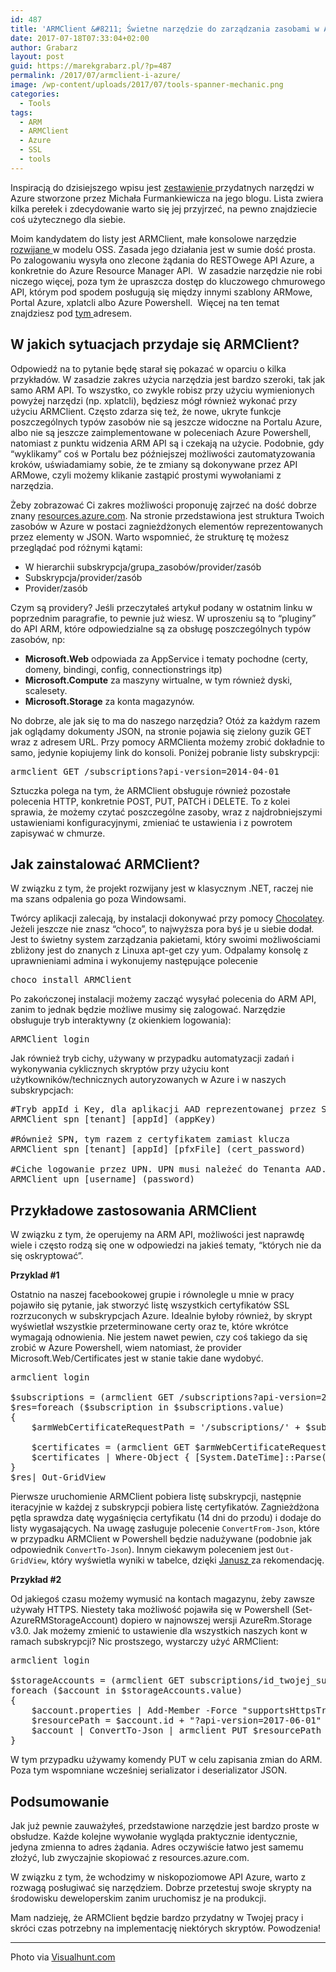 ```yaml
---
id: 487
title: 'ARMClient &#8211; Świetne narzędzie do zarządzania zasobami w Azure'
date: 2017-07-18T07:33:04+02:00
author: Grabarz
layout: post
guid: https://marekgrabarz.pl/?p=487
permalink: /2017/07/armclient-i-azure/
image: /wp-content/uploads/2017/07/tools-spanner-mechanic.png
categories:
  - Tools
tags:
  - ARM
  - ARMClient
  - Azure
  - SSL
  - tools
---
```

Inspiracją do dzisiejszego wpisu jest <a href="http://architektwchmurze.pl/narzedzia/" target="_blank" rel="noopener">zestawienie </a>przydatnych narzędzi w Azure stworzone przez Michała Furmankiewicza na jego blogu. Lista zwiera kilka perełek i zdecydowanie warto się jej przyjrzeć, na pewno znajdziecie coś użytecznego dla siebie.

Moim kandydatem do listy jest ARMClient, małe konsolowe narzędzie <a href="https://github.com/projectkudu/ARMClient" target="_blank" rel="noopener">rozwijane </a>w modelu OSS. Zasada jego działania jest w sumie dość prosta. Po zalogowaniu wysyła ono zlecone żądania do RESTOwege API Azure, a konkretnie do Azure Resource Manager API.  W zasadzie narzędzie nie robi niczego więcej, poza tym że upraszcza dostęp do kluczowego chmurowego API, którym pod spodem posługują się między innymi szablony ARMowe, Portal Azure, xplatcli albo Azure Powershell.  Więcej na ten temat znajdziesz pod <a href="https://docs.microsoft.com/pl-pl/azure/azure-resource-manager/resource-group-overview" target="_blank" rel="noopener">tym </a>adresem.

## W jakich sytuacjach przydaje się ARMClient?

Odpowiedź na to pytanie będę starał się pokazać w oparciu o kilka przykładów. W zasadzie zakres użycia narzędzia jest bardzo szeroki, tak jak samo ARM API. To wszystko, co zwykle robisz przy użyciu wymienionych powyżej narzędzi (np. xplatcli), będziesz mógł również wykonać przy użyciu ARMClient. Często zdarza się też, że nowe, ukryte funkcje poszczególnych typów zasobów nie są jeszcze widoczne na Portalu Azure, albo nie są jeszcze zaimplementowane w poleceniach Azure Powershell, natomiast z punktu widzenia ARM API są i czekają na użycie. Podobnie, gdy &#8220;wyklikamy&#8221; coś w Portalu bez późniejszej możliwości zautomatyzowania kroków, uświadamiamy sobie, że te zmiany są dokonywane przez API ARMowe, czyli możemy klikanie zastąpić prostymi wywołaniami z narzędzia.

Żeby zobrazować Ci zakres możliwości proponuję zajrzeć na dość dobrze znany <a href="https://resources.azure.com" target="_blank" rel="noopener">resources.azure.com</a>. Na stronie przedstawiona jest struktura Twoich zasobów w Azure w postaci zagnieżdżonych elementów reprezentowanych przez elementy w JSON. Warto wspomnieć, że strukturę tę możesz przeglądać pod różnymi kątami:

  * W hierarchii subskrypcja/grupa_zasobów/provider/zasób
  * Subskrypcja/provider/zasób
  * Provider/zasób

Czym są providery? Jeśli przeczytałeś artykuł podany w ostatnim linku w poprzednim paragrafie, to pewnie już wiesz. W uproszeniu są to &#8220;pluginy&#8221; do API ARM, które odpowiedzialne są za obsługę poszczególnych typów zasobów, np:

  * **Microsoft.Web** odpowiada za AppService i tematy pochodne (certy, domeny, bindingi, config, connectionstrings itp)
  * **Microsoft.Compute** za maszyny wirtualne, w tym również dyski, scalesety.
  * **Microsoft.Storage** za konta magazynów.

No dobrze, ale jak się to ma do naszego narzędzia? Otóż za każdym razem jak oglądamy dokumenty JSON, na stronie pojawia się zielony guzik GET wraz z adresem URL. Przy pomocy ARMClienta możemy zrobić dokładnie to samo, jedynie kopiujemy link do konsoli. Poniżej pobranie listy subskrypcji:

<pre class="EnlighterJSRAW">armclient GET /subscriptions?api-version=2014-04-01</pre>

Sztuczka polega na tym, że ARMClient obsługuje również pozostałe polecenia HTTP, konkretnie POST, PUT, PATCH i DELETE. To z kolei sprawia, że możemy czytać poszczególne zasoby, wraz z najdrobniejszymi ustawieniami konfiguracyjnymi, zmieniać te ustawienia i z powrotem zapisywać w chmurze.

## Jak zainstalować ARMClient?

W związku z tym, że projekt rozwijany jest w klasycznym .NET, raczej nie ma szans odpalenia go poza Windowsami.

Twórcy aplikacji zalecają, by instalacji dokonywać przy pomocy <a href="https://chocolatey.org/" target="_blank" rel="noopener">Chocolatey</a>. Jeżeli jeszcze nie znasz &#8220;choco&#8221;, to najwyższa pora byś je u siebie dodał. Jest to świetny system zarządzania pakietami, który swoimi możliwościami zbliżony jest do znanych z Linuxa apt-get czy yum. Odpalamy konsolę z uprawnieniami admina i wykonujemy następujące polecenie

<pre class="EnlighterJSRAW" data-enlighter-language="null">choco install ARMClient</pre>

Po zakończonej instalacji możemy zacząć wysyłać polecenia do ARM API, zanim to jednak będzie możliwe musimy się zalogować. Narzędzie obsługuje tryb interaktywny (z okienkiem logowania):

<pre class="EnlighterJSRAW" data-enlighter-language="null">ARMClient login</pre>

Jak również tryb cichy, używany w przypadku automatyzacji zadań i wykonywania cyklicznych skryptów przy użyciu kont użytkowników/technicznych autoryzowanych w Azure i w naszych subskrypcjach:

<pre class="EnlighterJSRAW" data-enlighter-language="null">#Tryb appId i Key, dla aplikacji AAD reprezentowanej przez Service Principal Name
ARMClient spn [tenant] [appId] (appKey) 

#Również SPN, tym razem z certyfikatem zamiast klucza
ARMClient spn [tenant] [appId] [pfxFile] (cert_password) 

#Ciche logowanie przez UPN. UPN musi należeć do Tenanta AAD.
ARMClient upn [username] (password)</pre>

## Przykładowe zastosowania ARMClient

W związku z tym, że operujemy na ARM API, możliwości jest naprawdę wiele i często rodzą się one w odpowiedzi na jakieś tematy, &#8220;których nie da się oskryptować&#8221;.

**Przyklad #1**

Ostatnio na naszej facebookowej grupie i równolegle u mnie w pracy pojawiło się pytanie, jak stworzyć listę wszystkich certyfikatów SSL rozrzuconych w subskrypcjach Azure. Idealnie byłoby również, by skrypt wyświetlał wszystkie przeterminowane certy oraz te, które wkrótce wymagają odnowienia. Nie jestem nawet pewien, czy coś takiego da się zrobić w Azure Powershell, wiem natomiast, że provider Microsoft.Web/Certificates jest w stanie takie dane wydobyć.

<pre class="EnlighterJSRAW" data-enlighter-language="null">armclient login

$subscriptions = (armclient GET /subscriptions?api-version=2014-04-01) | ConvertFrom-Json
$res=foreach ($subscription in $subscriptions.value)
{
    $armWebCertificateRequestPath = '/subscriptions/' + $subscription.SubscriptionId + '/providers/Microsoft.Web/certificates?api-version=2016-03-01'

    $certificates = (armclient GET $armWebCertificateRequestPath) | ConvertFrom-Json    
    $certificates | Where-Object { [System.DateTime]::Parse($_.properties.expirationDate) -lt (Get-Date).AddDays(14)}  | select 
} 
$res| Out-GridView</pre>

Pierwsze uruchomienie ARMClient pobiera listę subskrypcji, następnie iteracyjnie w każdej z subskrypcji pobiera listę certyfikatów. Zagnieżdżona pętla sprawdza datę wygaśnięcia certyfikatu (14 dni do przodu) i dodaje do listy wygasających. Na uwagę zasługuje polecenie <code class="EnlighterJSRAW" data-enlighter-language="null">ConvertFrom-Json</code>, które w przypadku ARMClient w Powershell będzie nadużywane (podobnie jak odpowiednik <code class="EnlighterJSRAW" data-enlighter-language="null">ConvertTo-Json</code>). Innym ciekawym poleceniem jest <code class="EnlighterJSRAW" data-enlighter-language="null">Out-GridView</code>, który wyświetla wyniki w tabelce, dzięki <a href="https://twitter.com/jnowwwak" target="_blank" rel="noopener">Janusz </a>za rekomendację.

**Przykład #2**

Od jakiegoś czasu możemy wymusić na kontach magazynu, żeby zawsze używały HTTPS. Niestety taka możliwość pojawiła się w Powershell (Set-AzureRMStorageAccount) dopiero w najnowszej wersji AzureRm.Storage v3.0. Jak możemy zmienić to ustawienie dla wszystkich naszych kont w ramach subskrypcji? Nic prostszego, wystarczy użyć ARMClient:

<pre class="EnlighterJSRAW" data-enlighter-language="null">armclient login

$storageAccounts = (armclient GET subscriptions/id_twojej_subskrypcji/providers/Microsoft.Storage/storageAccounts?api-version=2017-06-01) | ConvertFrom-Json
foreach ($account in $storageAccounts.value)
{
    $account.properties | Add-Member -Force "supportsHttpsTrafficOnly" True
    $resourcePath = $account.id + "?api-version=2017-06-01"
    $account | ConvertTo-Json | armclient PUT $resourcePath
}</pre>

W tym przypadku używamy komendy PUT w celu zapisania zmian do ARM. Poza tym wspomniane wcześniej serializator i deserializator JSON.

## Podsumowanie

Jak już pewnie zauważyłeś, przedstawione narzędzie jest bardzo proste w obsłudze. Każde kolejne wywołanie wygląda praktycznie identycznie, jedyna zmienna to adres żądania. Adres oczywiście łatwo jest samemu złożyć, lub zwyczajnie skopiować z resources.azure.com.

W związku z tym, że wchodzimy w niskopoziomowe API Azure, warto z rozwagą posługiwać się narzędziem. Dobrze przetestuj swoje skrypty na środowisku deweloperskim zanim uruchomisz je na produkcji.

Mam nadzieję, że ARMClient będzie bardzo przydatny w Twojej pracy i skróci czas potrzebny na implementację niektórych skryptów. Powodzenia!

* * *

Photo via [Visualhunt.com](https://visualhunt.com/re/8cad28)